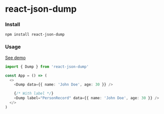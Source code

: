 # react-json-dump

### Install

```shell
npm install react-json-dump
```

### Usage

[See demo](https://codesandbox.io/p/sandbox/github/sajadtorkamani/react-json-dump-demo/tree/main)

```typescript jsx
import { Dump } from 'react-json-dump'

const App = () => (
  <>
    <Dump data={{ name: 'John Doe', age: 30 }} />

    {/* With label */}
    <Dump label="PersonRecord" data={{ name: 'John Doe', age: 30 }} />
  </>
)
```
